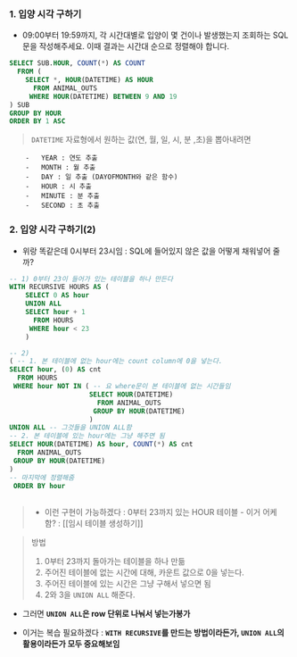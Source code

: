 
### 1. 입양 시각 구하기
- 09:00부터 19:59까지, 각 시간대별로 입양이 몇 건이나 발생했는지 조회하는 SQL문을 작성해주세요. 이때 결과는 시간대 순으로 정렬해야 합니다.
```SQL
SELECT SUB.HOUR, COUNT(*) AS COUNT
  FROM (
    SELECT *, HOUR(DATETIME) AS HOUR
      FROM ANIMAL_OUTS
     WHERE HOUR(DATETIME) BETWEEN 9 AND 19
) SUB
GROUP BY HOUR
ORDER BY 1 ASC
```
>`DATETIME` 자료형에서 원하는 값(연, 월, 일, 시, 분 ,초)을 뽑아내려면
```
	-   YEAR : 연도 추출
	-   MONTH : 월 추출
	-   DAY : 일 추출 (DAYOFMONTH와 같은 함수)
	-   HOUR : 시 추출
	-   MINUTE : 분 추출
	-   SECOND : 초 추출
```


### 2. 입양 시각 구하기(2)
- 위랑 똑같은데 0시부터 23시임 : SQL에 들어있지 않은 값을 어떻게 채워넣어 줄까?
```SQL
-- 1) 0부터 23이 들어가 있는 테이블을 하나 만든다
WITH RECURSIVE HOURS AS (
    SELECT 0 AS hour
    UNION ALL 
    SELECT hour + 1
      FROM HOURS
     WHERE hour < 23
    )

-- 2)
( -- 1. 본 테이블에 없는 hour에는 count column에 0을 넣는다.
SELECT hour, (0) AS cnt 
  FROM HOURS
 WHERE hour NOT IN ( -- 요 where문이 본 테이블에 없는 시간들임
                    SELECT HOUR(DATETIME) 
                      FROM ANIMAL_OUTS
                     GROUP BY HOUR(DATETIME) 
                    )
UNION ALL -- 그것들을 UNION ALL함
-- 2. 본 테이블에 있는 hour에는 그냥 해주면 됨
SELECT HOUR(DATETIME) AS hour, COUNT(*) AS cnt
  FROM ANIMAL_OUTS
 GROUP BY HOUR(DATETIME)
)
-- 마지막에 정렬해줌
 ORDER BY hour
    
```
>- 이런 구현이 가능하겠다 : 0부터 23까지 있는 HOUR 테이블
	- 이거 어케 함? : [[임시 테이블 생성하기]]

> 방법
> 1. 0부터 23까지 돌아가는 테이블을 하나 만듦
> 2. 주어진 테이블에 없는 시간에 대해, 카운트 값으로 0을 넣는다.
> 3. 주어진 테이블에 있는 시간은 그냥 구해서 넣으면 됨
> 4. 2와 3을 `UNION ALL` 해준다. 

- 그러면 **`UNION ALL`은 row 단위로 나눠서 넣는가봉가**

- 이거는 복습 필요하겠다 : **`WITH RECURSIVE`를 만드는 방법이라든가, `UNION ALL`의 활용이라든가 모두 중요해보임**
